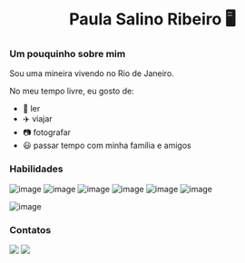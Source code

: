 <h1 align="center" >Paula Salino Ribeiro 🖥️</h1>

<h3>Um pouquinho sobre mim </h3>
<p>Sou uma mineira vivendo no Rio de Janeiro.</p>
<p>No meu tempo livre, eu gosto de:</p>

- 📖 ler
- ✈️ viajar
- 📷 fotografar
- 😃 passar tempo com minha família e amigos

<h3>Habilidades</h3>

![image](https://img.shields.io/badge/HTML5-E34F26?style=for-the-badge&logo=html5&logoColor=white)
![image](https://img.shields.io/badge/CSS3-1572B6?style=for-the-badge&logo=css3&logoColor=white)
![image](https://img.shields.io/badge/JavaScript-323330?style=for-the-badge&logo=javascript&logoColor=F7DF1E)
![image](https://img.shields.io/badge/React-20232A?style=for-the-badge&logo=react&logoColor=61DAFB)
![image](https://img.shields.io/badge/Redux-593D88?style=for-the-badge&logo=redux&logoColor=white)
![image](https://img.shields.io/badge/Jest-C21325?style=for-the-badge&logo=jest&logoColor=white)

![image](https://github-readme-stats.vercel.app/api?username=PaulaSalinoRibeiro)

<h3>Contatos</h3>

<a href = "mailto:paulasalinor@gmail.com"><img src="https://img.shields.io/badge/Gmail-D14836?style=for-the-badge&logo=gmail&logoColor=white" target="_blank"></a>
  <a href="https://www.linkedin.com/in/paula-salino-ribeiro/" target="_blank"><img src="https://img.shields.io/badge/-LinkedIn-%230077B5?style=for-the-badge&logo=linkedin&logoColor=white" target="_blank"></a> 
